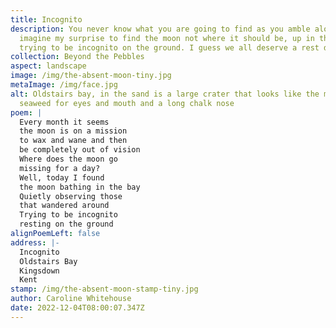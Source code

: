 ```yaml
---
title: Incognito
description: You never know what you are going to find as you amble along. Well,
  imagine my surprise to find the moon not where it should be, up in the sky but
  trying to be incognito on the ground. I guess we all deserve a rest day.
collection: Beyond the Pebbles
aspect: landscape
image: /img/the-absent-moon-tiny.jpg
metaImage: /img/face.jpg
alt: Oldstairs bay, in the sand is a large crater that looks like the moon,
  seaweed for eyes and mouth and a long chalk nose
poem: |
  Every month it seems 
  the moon is on a mission 
  to wax and wane and then 
  be completely out of vision
  Where does the moon go
  missing for a day?
  Well, today I found 
  the moon bathing in the bay
  Quietly observing those 
  that wandered around 
  Trying to be incognito 
  resting on the ground
alignPoemLeft: false
address: |-
  Incognito
  Oldstairs Bay
  Kingsdown
  Kent
stamp: /img/the-absent-moon-stamp-tiny.jpg
author: Caroline Whitehouse
date: 2022-12-04T08:00:07.347Z
---
```

